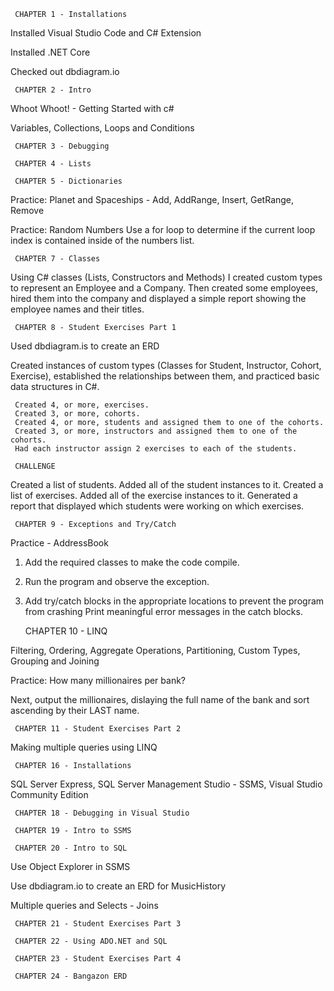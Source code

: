      CHAPTER 1 - Installations

Installed Visual Studio Code and C# Extension

Installed .NET Core

Checked out dbdiagram.io

     CHAPTER 2 - Intro

Whoot Whoot! - Getting Started with c#

Variables, Collections, Loops and Conditions

     CHAPTER 3 - Debugging

     CHAPTER 4 - Lists

     CHAPTER 5 - Dictionaries

Practice: Planet and Spaceships - Add, AddRange, Insert, GetRange, Remove

Practice: Random Numbers Use a for loop to determine if the current loop index is contained inside of the numbers list.

     CHAPTER 7 - Classes

Using C# classes (Lists, Constructors and Methods) I created custom types to represent an Employee and a Company. Then created some employees, hired them into the company and displayed a simple report showing the employee names and their titles.

     CHAPTER 8 - Student Exercises Part 1

Used dbdiagram.is to create an ERD

Created instances of custom types (Classes for Student, Instructor, Cohort, Exercise), established the relationships between them, and practiced basic data structures in C#.

     Created 4, or more, exercises.
     Created 3, or more, cohorts.
     Created 4, or more, students and assigned them to one of the cohorts.
     Created 3, or more, instructors and assigned them to one of the cohorts.
     Had each instructor assign 2 exercises to each of the students.
     
     CHALLENGE
Created a list of students. Added all of the student instances to it.
Created a list of exercises. Added all of the exercise instances to it.
Generated a report that displayed which students were working on which exercises.

     CHAPTER 9 - Exceptions and Try/Catch
Practice - AddressBook
 1. Add the required classes to make the code compile.
 2. Run the program and observe the exception.
 3. Add try/catch blocks in the appropriate locations to prevent the program from crashing
    Print meaningful error messages in the catch blocks.

     CHAPTER 10 - LINQ
     
Filtering, Ordering, Aggregate Operations, Partitioning, Custom Types, Grouping and Joining

Practice: How many millionaires per bank?

Next, output the millionaires, dislaying the full name of the bank and sort ascending by their LAST name.


     CHAPTER 11 - Student Exercises Part 2
Making multiple queries using LINQ

     CHAPTER 16 - Installations
SQL Server Express, 
SQL Server Management Studio - SSMS, 
Visual Studio Community Edition

     CHAPTER 18 - Debugging in Visual Studio

     CHAPTER 19 - Intro to SSMS

     CHAPTER 20 - Intro to SQL
Use Object Explorer in SSMS

Use dbdiagram.io to create an ERD for MusicHistory

Multiple queries and Selects - Joins

     CHAPTER 21 - Student Exercises Part 3

     CHAPTER 22 - Using ADO.NET and SQL

     CHAPTER 23 - Student Exercises Part 4

     CHAPTER 24 - Bangazon ERD
